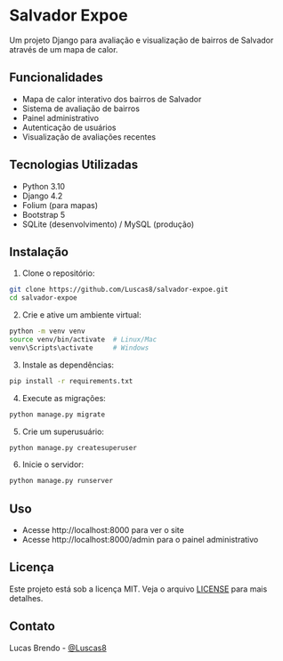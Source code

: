# Salvador Expoe

Um projeto Django para avaliação e visualização de bairros de Salvador através de um mapa de calor.

## Funcionalidades

- Mapa de calor interativo dos bairros de Salvador
- Sistema de avaliação de bairros
- Painel administrativo
- Autenticação de usuários
- Visualização de avaliações recentes

## Tecnologias Utilizadas

- Python 3.10
- Django 4.2
- Folium (para mapas)
- Bootstrap 5
- SQLite (desenvolvimento) / MySQL (produção)

## Instalação

1. Clone o repositório:
```bash
git clone https://github.com/Luscas8/salvador-expoe.git
cd salvador-expoe
```

2. Crie e ative um ambiente virtual:
```bash
python -m venv venv
source venv/bin/activate  # Linux/Mac
venv\Scripts\activate     # Windows
```

3. Instale as dependências:
```bash
pip install -r requirements.txt
```

4. Execute as migrações:
```bash
python manage.py migrate
```

5. Crie um superusuário:
```bash
python manage.py createsuperuser
```

6. Inicie o servidor:
```bash
python manage.py runserver
```

## Uso

- Acesse http://localhost:8000 para ver o site
- Acesse http://localhost:8000/admin para o painel administrativo

## Licença

Este projeto está sob a licença MIT. Veja o arquivo [LICENSE](LICENSE) para mais detalhes.

## Contato

Lucas Brendo - [@Luscas8](https://github.com/Luscas8) 
